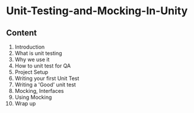 # Unit-Testing-and-Mocking-In-Unity
## Content
1. Introduction
2. What is unit testing
3. Why we use it
4. How to unit test for QA
5. Project Setup
6. Writing your first Unit Test
7. Writing a 'Good' unit test
8. Mocking, Interfaces
9. Using Mocking
10. Wrap up
